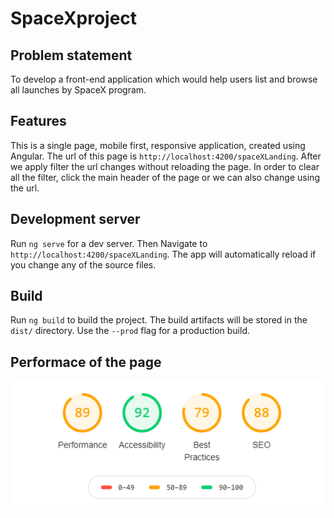 # SpaceXproject

## Problem statement

To develop a front-end application which would help users list and browse all launches by SpaceX program.

## Features

This is a single page, mobile first, responsive application, created using Angular. The url of this page is `http://localhost:4200/spaceXLanding`.
After we apply filter the url changes without reloading the page. In order to clear all the filter, click the main header of the page or we can also change using the url.

## Development server

Run `ng serve` for a dev server. 
Then Navigate to `http://localhost:4200/spaceXLanding`. The app will automatically reload if you change any of the source files.

## Build

Run `ng build` to build the project. The build artifacts will be stored in the `dist/` directory. Use the `--prod` flag for a production build.

## Performace of the page

![alt text](https://github.com/nikiban/spaceXproject/blob/master/src/assets/spaceXperformance.PNG?raw=true)
